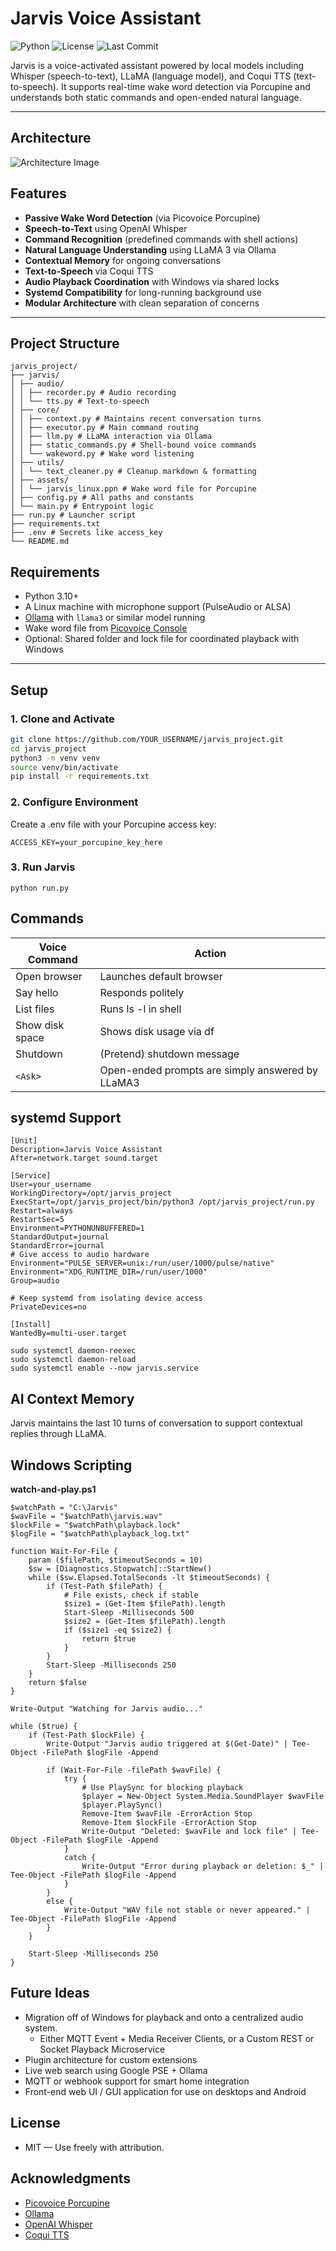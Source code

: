# Jarvis Voice Assistant

![Python](https://img.shields.io/badge/python-3.10+-blue)
![License](https://img.shields.io/github/license/tschrock5252/jarvis)
![Last Commit](https://img.shields.io/github/last-commit/tschrock5252/jarvis)

Jarvis is a voice-activated assistant powered by local models including Whisper (speech-to-text), LLaMA (language model), and Coqui TTS (text-to-speech). It supports real-time wake word detection via Porcupine and understands both static commands and open-ended natural language.

---

## Architecture
![Architecture Image](jarvis.png)

## Features

- **Passive Wake Word Detection** (via Picovoice Porcupine)
- **Speech-to-Text** using OpenAI Whisper
- **Command Recognition** (predefined commands with shell actions)
- **Natural Language Understanding** using LLaMA 3 via Ollama
- **Contextual Memory** for ongoing conversations
- **Text-to-Speech** via Coqui TTS
- **Audio Playback Coordination** with Windows via shared locks
- **Systemd Compatibility** for long-running background use
- **Modular Architecture** with clean separation of concerns

---

## Project Structure
```
jarvis_project/
├── jarvis/
│ ├── audio/
│ │ ├── recorder.py # Audio recording
│ │ └── tts.py # Text-to-speech
│ ├── core/
│ │ ├── context.py # Maintains recent conversation turns
│ │ ├── executor.py # Main command routing
│ │ ├── llm.py # LLaMA interaction via Ollama
│ │ ├── static_commands.py # Shell-bound voice commands
│ │ └── wakeword.py # Wake word listening
│ ├── utils/
│ │ └── text_cleaner.py # Cleanup markdown & formatting
│ ├── assets/
│ │ └── jarvis_linux.ppn # Wake word file for Porcupine
│ ├── config.py # All paths and constants
│ └── main.py # Entrypoint logic
├── run.py # Launcher script
├── requirements.txt
├── .env # Secrets like access_key
└── README.md
```

## Requirements
- Python 3.10+
- A Linux machine with microphone support (PulseAudio or ALSA)
- [Ollama](https://ollama.com/) with `llama3` or similar model running
- Wake word file from [Picovoice Console](https://console.picovoice.ai/)
- Optional: Shared folder and lock file for coordinated playback with Windows

---

## Setup

### 1. Clone and Activate

```bash
git clone https://github.com/YOUR_USERNAME/jarvis_project.git
cd jarvis_project
python3 -m venv venv
source venv/bin/activate
pip install -r requirements.txt
```
### 2. Configure Environment

Create a .env file with your Porcupine access key:
```
ACCESS_KEY=your_porcupine_key_here
```

### 3. Run Jarvis
```
python run.py
```

## Commands
|Voice Command|Action|
|---|---|
|Open browser|Launches default browser|
|Say hello|Responds politely|
|List files|Runs ls -l in shell|
|Show disk space|Shows disk usage via df|
|Shutdown|(Pretend) shutdown message|
|`<Ask>`|Open-ended prompts are simply answered by LLaMA3|

## systemd Support
```
[Unit]
Description=Jarvis Voice Assistant
After=network.target sound.target

[Service]
User=your_username
WorkingDirectory=/opt/jarvis_project
ExecStart=/opt/jarvis_project/bin/python3 /opt/jarvis_project/run.py
Restart=always
RestartSec=5
Environment=PYTHONUNBUFFERED=1
StandardOutput=journal
StandardError=journal
# Give access to audio hardware
Environment="PULSE_SERVER=unix:/run/user/1000/pulse/native"
Environment="XDG_RUNTIME_DIR=/run/user/1000"
Group=audio

# Keep systemd from isolating device access
PrivateDevices=no

[Install]
WantedBy=multi-user.target
```
```
sudo systemctl daemon-reexec
sudo systemctl daemon-reload
sudo systemctl enable --now jarvis.service
```

## AI Context Memory
Jarvis maintains the last 10 turns of conversation to support contextual replies through LLaMA.

## Windows Scripting
**watch-and-play.ps1**
```
$watchPath = "C:\Jarvis"
$wavFile = "$watchPath\jarvis.wav"
$lockFile = "$watchPath\playback.lock"
$logFile = "$watchPath\playback_log.txt"

function Wait-For-File {
    param ($filePath, $timeoutSeconds = 10)
    $sw = [Diagnostics.Stopwatch]::StartNew()
    while ($sw.Elapsed.TotalSeconds -lt $timeoutSeconds) {
        if (Test-Path $filePath) {
            # File exists, check if stable
            $size1 = (Get-Item $filePath).length
            Start-Sleep -Milliseconds 500
            $size2 = (Get-Item $filePath).length
            if ($size1 -eq $size2) {
                return $true
            }
        }
        Start-Sleep -Milliseconds 250
    }
    return $false
}

Write-Output "Watching for Jarvis audio..."

while ($true) {
    if (Test-Path $lockFile) {
        Write-Output "Jarvis audio triggered at $(Get-Date)" | Tee-Object -FilePath $logFile -Append

        if (Wait-For-File -filePath $wavFile) {
            try {
                # Use PlaySync for blocking playback
                $player = New-Object System.Media.SoundPlayer $wavFile
                $player.PlaySync()
                Remove-Item $wavFile -ErrorAction Stop
                Remove-Item $lockFile -ErrorAction Stop
                Write-Output "Deleted: $wavFile and lock file" | Tee-Object -FilePath $logFile -Append
            }
            catch {
                Write-Output "Error during playback or deletion: $_" | Tee-Object -FilePath $logFile -Append
            }
        }
        else {
            Write-Output "WAV file not stable or never appeared." | Tee-Object -FilePath $logFile -Append
        }
    }

    Start-Sleep -Milliseconds 250
}
```

## Future Ideas
 - Migration off of Windows for playback and onto a centralized audio system.
   - Either MQTT Event + Media Receiver Clients, or a Custom REST or Socket Playback Microservice
 - Plugin architecture for custom extensions
 - Live web search using Google PSE + Ollama
 - MQTT or webhook support for smart home integration
 - Front-end web UI / GUI application for use on desktops and Android

## License
 - MIT — Use freely with attribution.

## Acknowledgments
 - [Picovoice Porcupine](https://picovoice.ai/)
 - [Ollama](https://ollama.com/)
 - [OpenAI Whisper](https://github.com/openai/whisper)
 - [Coqui TTS](https://github.com/coqui-ai/TTS)
